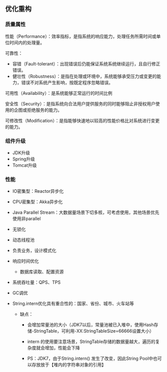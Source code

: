 ## 优化重构

### 质量属性

性能（Performance）：效率指标，是指系统的响应能力，处理任务所需时间或单位时间内的处理量。

可靠性：

- 容错（Fault-tolerant）：出现错误后仍能保证系统系统继续运行，且自行修正错误。
- 健壮性（Robustness）：是指在处理或环境中，系统能够承受压力或变更的能力，错误不对系统产生影响，按既定程序忽略错误。

可用性（Availability）：是系统能够正常运行的时间比例

安全性（Security）：是指系统向合法用户提供服务的同时能够阻止非授权用户使用的企图或拒绝服务的能力。

可修改性（Modification）：是指能够快速地以较高的性能价格比对系统进行变更的能力。





### 组件升级

- JDK升级
- Spring升级
- Tomcat升级



### 性能

- IO密集型：Reactor异步化

- CPU密集型：Akka异步化

- Java Parallel Stream：大数据量场景下切多核，可考虑使用，其他场景优先使用非parallel

- 无锁化

- 动态线程池

- 负责业务，设计模式化

- 响应时间优化

  - 数据库读取、配置资源

- 系统吞吐量：QPS、TPS

- GC调优

- String.intern优化具有重合性的：国家、省份、城市、火车站等

  - 缺点：

    - 会增加常量池的大小（JDK7以后，常量池被已入堆中，使用Hash存储-StringTable，可利用-XX:StringTableSize=66666设置大小）

    - intern 的使用要注意场景，StringTable存储的数据量越大，遍历的复杂度就会增加，性能会下降

    - PS：JDK7，由于String.intern() 发生了改变，因此String Pool中也可以存放放于【堆内的字符串对象的引用】

      

